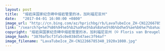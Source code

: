 ```yaml
---
layout: post
title:  "熔岩床国家纪念碑中熔岩管里的冰，加利福尼亚州"
date:   "2017-04-01 16:00:00 +0800"
image_url: "http://cn.bing.com/az/hprichbg/rb/LavaTubeIce_ZH-CN12266785340_1920x1080.jpg"
link: "/search?q=%e7%86%94%e5%b2%a9%e5%ba%8a%e5%9b%bd%e5%ae%b6%e7%ba%aa%e5%bf%b5%e7%a2%91&form=hpcapt&mkt=zh-cn"
copyright: "熔岩床国家纪念碑中熔岩管里的冰，加利福尼亚州 (© Floris van Breugel/Minden Pictures)"
image_hash: "3870afbcf3fa5c0e038d547aec3f94af"
image_filename: "LavaTubeIce_ZH-CN12266785340_1920x1080.jpg"
---
```

